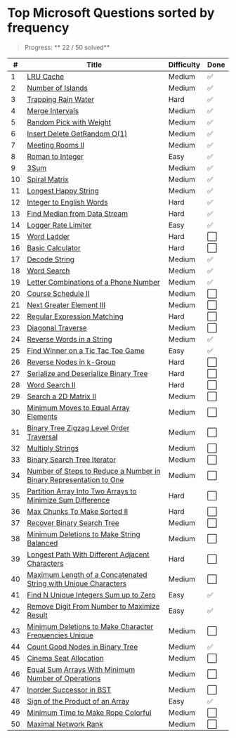 # Top Microsoft Questions sorted by frequency

> Progress: ** 22 / 50 solved**

| #   | Title                                                                                                                                                                   | Difficulty | Done |
| --- | ----------------------------------------------------------------------------------------------------------------------------------------------------------------------- | ---------- | ---- |
| 1   | [LRU Cache](https://leetcode.com/problems/lru-cache/)                                                                                                                   | Medium     | ✅   |
| 2   | [Number of Islands](https://leetcode.com/problems/number-of-islands/)                                                                                                   | Medium     | ✅   |
| 3   | [Trapping Rain Water](https://leetcode.com/problems/trapping-rain-water/)                                                                                               | Hard       | ✅   |
| 4   | [Merge Intervals](https://leetcode.com/problems/merge-intervals/)                                                                                                       | Medium     | ✅   |
| 5   | [Random Pick with Weight](https://leetcode.com/problems/random-pick-with-weight/)                                                                                       | Medium     | ✅   |
| 6   | [Insert Delete GetRandom O(1)](https://leetcode.com/problems/insert-delete-getrandom-o1/)                                                                               | Medium     | ✅   |
| 7   | [Meeting Rooms II](https://leetcode.com/problems/meeting-rooms-ii/)                                                                                                     | Medium     | ✅   |
| 8   | [Roman to Integer](https://leetcode.com/problems/roman-to-integer/)                                                                                                     | Easy       | ✅   |
| 9   | [3Sum](https://leetcode.com/problems/3sum/)                                                                                                                             | Medium     | ✅   |
| 10  | [Spiral Matrix](https://leetcode.com/problems/spiral-matrix/)                                                                                                           | Medium     | ✅   |
| 11  | [Longest Happy String](https://leetcode.com/problems/longest-happy-string/)                                                                                             | Medium     | ✅   |
| 12  | [Integer to English Words](https://leetcode.com/problems/integer-to-english-words/)                                                                                     | Hard       | ✅   |
| 13  | [Find Median from Data Stream](https://leetcode.com/problems/find-median-from-data-stream/)                                                                             | Hard       | ✅   |
| 14  | [Logger Rate Limiter](https://leetcode.com/problems/logger-rate-limiter/)                                                                                               | Easy       | ✅   |
| 15  | [Word Ladder](https://leetcode.com/problems/word-ladder/)                                                                                                               | Hard       | ⬜   |
| 16  | [Basic Calculator](https://leetcode.com/problems/basic-calculator/)                                                                                                     | Hard       | ⬜   |
| 17  | [Decode String](https://leetcode.com/problems/decode-string/)                                                                                                           | Medium     | ✅   |
| 18  | [Word Search](https://leetcode.com/problems/word-search/)                                                                                                               | Medium     | ✅   |
| 19  | [Letter Combinations of a Phone Number](https://leetcode.com/problems/letter-combinations-of-a-phone-number/)                                                           | Medium     | ✅   |
| 20  | [Course Schedule II](https://leetcode.com/problems/course-schedule-ii/)                                                                                                 | Medium     | ⬜   |
| 21  | [Next Greater Element III](https://leetcode.com/problems/next-greater-element-iii/)                                                                                     | Medium     | ⬜   |
| 22  | [Regular Expression Matching](https://leetcode.com/problems/regular-expression-matching/)                                                                               | Hard       | ⬜   |
| 23  | [Diagonal Traverse](https://leetcode.com/problems/diagonal-traverse/)                                                                                                   | Medium     | ⬜   |
| 24  | [Reverse Words in a String](https://leetcode.com/problems/reverse-words-in-a-string/)                                                                                   | Medium     | ✅   |
| 25  | [Find Winner on a Tic Tac Toe Game](https://leetcode.com/problems/find-winner-on-a-tic-tac-toe-game/)                                                                   | Easy       | ✅   |
| 26  | [Reverse Nodes in k-Group](https://leetcode.com/problems/reverse-nodes-in-k-group/)                                                                                     | Hard       | ⬜   |
| 27  | [Serialize and Deserialize Binary Tree](https://leetcode.com/problems/serialize-and-deserialize-binary-tree/)                                                           | Hard       | ⬜   |
| 28  | [Word Search II](https://leetcode.com/problems/word-search-ii/)                                                                                                         | Hard       | ⬜   |
| 29  | [Search a 2D Matrix II](https://leetcode.com/problems/search-a-2d-matrix-ii/)                                                                                           | Medium     | ⬜   |
| 30  | [Minimum Moves to Equal Array Elements](https://leetcode.com/problems/minimum-moves-to-equal-array-elements/)                                                           | Medium     | ⬜   |
| 31  | [Binary Tree Zigzag Level Order Traversal](https://leetcode.com/problems/binary-tree-zigzag-level-order-traversal/)                                                     | Medium     | ⬜   |
| 32  | [Multiply Strings](https://leetcode.com/problems/multiply-strings/)                                                                                                     | Medium     | ⬜   |
| 33  | [Binary Search Tree Iterator](https://leetcode.com/problems/binary-search-tree-iterator/)                                                                               | Medium     | ⬜   |
| 34  | [Number of Steps to Reduce a Number in Binary Representation to One](https://leetcode.com/problems/number-of-steps-to-reduce-a-number-in-binary-representation-to-one/) | Medium     | ⬜   |
| 35  | [Partition Array Into Two Arrays to Minimize Sum Difference](https://leetcode.com/problems/partition-array-into-two-arrays-to-minimize-sum-difference/)                 | Hard       | ⬜   |
| 36  | [Max Chunks To Make Sorted II](https://leetcode.com/problems/max-chunks-to-make-sorted-ii/)                                                                             | Hard       | ⬜   |
| 37  | [Recover Binary Search Tree](https://leetcode.com/problems/recover-binary-search-tree/)                                                                                 | Medium     | ⬜   |
| 38  | [Minimum Deletions to Make String Balanced](https://leetcode.com/problems/minimum-deletions-to-make-string-balanced/)                                                   | Medium     | ⬜   |
| 39  | [Longest Path With Different Adjacent Characters](https://leetcode.com/problems/longest-path-with-different-adjacent-characters/)                                       | Hard       | ⬜   |
| 40  | [Maximum Length of a Concatenated String with Unique Characters](https://leetcode.com/problems/maximum-length-of-a-concatenated-string-with-unique-characters/)         | Medium     | ⬜   |
| 41  | [Find N Unique Integers Sum up to Zero](https://leetcode.com/problems/find-n-unique-integers-sum-up-to-zero/)                                                           | Easy       | ✅   |
| 42  | [Remove Digit From Number to Maximize Result](https://leetcode.com/problems/remove-digit-from-number-to-maximize-result/)                                               | Easy       | ✅   |
| 43  | [Minimum Deletions to Make Character Frequencies Unique](https://leetcode.com/problems/minimum-deletions-to-make-character-frequencies-unique/)                         | Medium     | ⬜   |
| 44  | [Count Good Nodes in Binary Tree](https://leetcode.com/problems/count-good-nodes-in-binary-tree/)                                                                       | Medium     | ✅   |
| 45  | [Cinema Seat Allocation](https://leetcode.com/problems/cinema-seat-allocation/)                                                                                         | Medium     | ⬜   |
| 46  | [Equal Sum Arrays With Minimum Number of Operations](https://leetcode.com/problems/equal-sum-arrays-with-minimum-number-of-operations/)                                 | Medium     | ⬜   |
| 47  | [Inorder Successor in BST](https://leetcode.com/problems/inorder-successor-in-bst/)                                                                                     | Medium     | ⬜   |
| 48  | [Sign of the Product of an Array](https://leetcode.com/problems/sign-of-the-product-of-an-array/)                                                                       | Easy       | ✅   |
| 49  | [Minimum Time to Make Rope Colorful](https://leetcode.com/problems/minimum-time-to-make-rope-colorful/)                                                                 | Medium     | ⬜   |
| 50  | [Maximal Network Rank](https://leetcode.com/problems/maximal-network-rank/)                                                                                             | Medium     | ⬜   |

